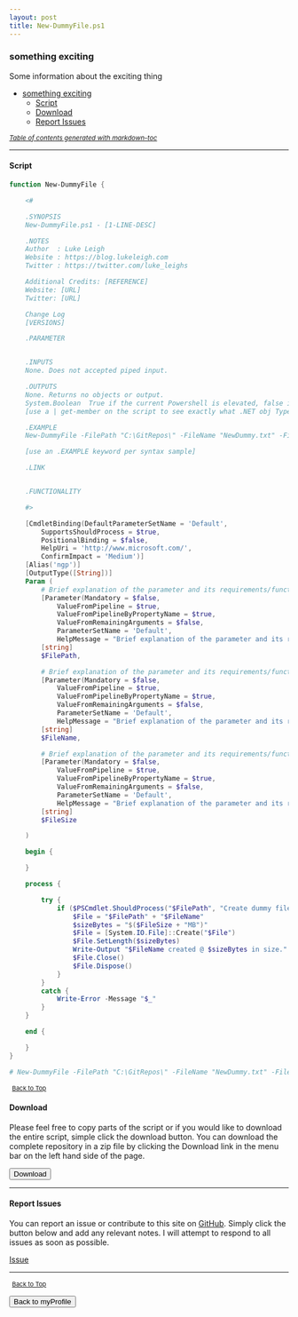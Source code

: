 ```yaml
---
layout: post
title: New-DummyFile.ps1
---
```


### something exciting

Some information about the exciting thing

- [something exciting](#something-exciting)
  - [Script](#script)
  - [Download](#download)
  - [Report Issues](#report-issues)

<small><i><a href='http://ecotrust-canada.github.io/markdown-toc/'>Table of contents generated with markdown-toc</a></i></small>

---

#### Script

```powershell
function New-DummyFile {

    <#

    .SYNOPSIS
    New-DummyFile.ps1 - [1-LINE-DESC]

    .NOTES
    Author	: Luke Leigh
    Website	: https://blog.lukeleigh.com
    Twitter	: https://twitter.com/luke_leighs

    Additional Credits: [REFERENCE]
    Website: [URL]
    Twitter: [URL]

    Change Log
    [VERSIONS]

    .PARAMETER


    .INPUTS
    None. Does not accepted piped input.

    .OUTPUTS
    None. Returns no objects or output.
    System.Boolean  True if the current Powershell is elevated, false if not.
    [use a | get-member on the script to see exactly what .NET obj TypeName is being returning for the info above]

    .EXAMPLE
    New-DummyFile -FilePath "C:\GitRepos\" -FileName "NewDummy.txt" -FileSize 32

    [use an .EXAMPLE keyword per syntax sample]

    .LINK


    .FUNCTIONALITY

    #>

    [CmdletBinding(DefaultParameterSetName = 'Default',
        SupportsShouldProcess = $true,
        PositionalBinding = $false,
        HelpUri = 'http://www.microsoft.com/',
        ConfirmImpact = 'Medium')]
    [Alias('ngp')]
    [OutputType([String])]
    Param (
        # Brief explanation of the parameter and its requirements/function
        [Parameter(Mandatory = $false,
            ValueFromPipeline = $true,
            ValueFromPipelineByPropertyName = $true,
            ValueFromRemainingArguments = $false,
            ParameterSetName = 'Default',
            HelpMessage = "Brief explanation of the parameter and its requirements/function" )]
        [string]
        $FilePath,

        # Brief explanation of the parameter and its requirements/function
        [Parameter(Mandatory = $false,
            ValueFromPipeline = $true,
            ValueFromPipelineByPropertyName = $true,
            ValueFromRemainingArguments = $false,
            ParameterSetName = 'Default',
            HelpMessage = "Brief explanation of the parameter and its requirements/function" )]
        [string]
        $FileName,

        # Brief explanation of the parameter and its requirements/function
        [Parameter(Mandatory = $false,
            ValueFromPipeline = $true,
            ValueFromPipelineByPropertyName = $true,
            ValueFromRemainingArguments = $false,
            ParameterSetName = 'Default',
            HelpMessage = "Brief explanation of the parameter and its requirements/function" )]
        [string]
        $FileSize

    )

    begin {

    }

    process {

        try {
            if ($PSCmdlet.ShouldProcess("$FilePath", "Create dummy file of size $sizeBytes")) {
                $File = "$FilePath" + "$FileName"
                $sizeBytes = "$($FileSize + "MB")"
                $File = [System.IO.File]::Create("$File")
                $File.SetLength($sizeBytes)
                Write-Output "$FileName created @ $sizeBytes in size."
                $File.Close()
                $File.Dispose()
            }
        }
        catch {
            Write-Error -Message "$_"
        }
    }

    end {

    }
}

# New-DummyFile -FilePath "C:\GitRepos\" -FileName "NewDummy.txt" -FileSize 32
```

<span style="font-size:11px;"><a href="#"><i class="fas fa-caret-up" aria-hidden="true" style="color: white; margin-right:5px;"></i>Back to Top</a></span>

#### Download

Please feel free to copy parts of the script or if you would like to download the entire script, simple click the download button. You can download the complete repository in a zip file by clicking the Download link in the menu bar on the left hand side of the page.

<button class="btn" type="submit" onclick="window.open('/powershell/functions/myProfile/New-DummyFile.ps1')">
    <i class="fa fa-cloud-download-alt">
    </i>
        Download
</button>

---

#### Report Issues

You can report an issue or contribute to this site on <a href="https://github.com/BanterBoy/scripts-blog/issues">GitHub</a>. Simply click the button below and add any relevant notes. I will attempt to respond to all issues as soon as possible.

<!-- Place this tag where you want the button to render. -->

<a class="github-button" href="https://github.com/BanterBoy/scripts-blog/issues/new?title=New-DummyFile.ps1&body=There is a problem with this function. Please find details below." data-show-count="true" aria-label="Issue BanterBoy/scripts-blog on GitHub">Issue</a>

---

<span style="font-size:11px;"><a href="#"><i class="fas fa-caret-up" aria-hidden="true" style="color: white; margin-right:5px;"></i>Back to Top</a></span>

<a href="/menu/_pages/myProfile.html">
    <button class="btn">
        <i class='fas fa-reply'>
        </i>
            Back to myProfile
    </button>
</a>

[1]: http://ecotrust-canada.github.io/markdown-toc
[2]: https://github.com/googlearchive/code-prettify
